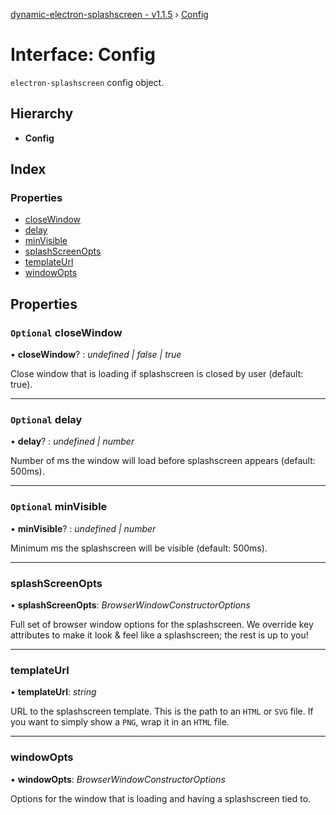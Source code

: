 [dynamic-electron-splashscreen - v1.1.5](../README.md) › [Config](config.md)

# Interface: Config

`electron-splashscreen` config object.

## Hierarchy

* **Config**

## Index

### Properties

* [closeWindow](config.md#optional-closewindow)
* [delay](config.md#optional-delay)
* [minVisible](config.md#optional-minvisible)
* [splashScreenOpts](config.md#splashscreenopts)
* [templateUrl](config.md#templateurl)
* [windowOpts](config.md#windowopts)

## Properties

### `Optional` closeWindow

• **closeWindow**? : *undefined | false | true*

Close window that is loading if splashscreen is closed by user (default: true).

___

### `Optional` delay

• **delay**? : *undefined | number*

Number of ms the window will load before splashscreen appears (default: 500ms).

___

### `Optional` minVisible

• **minVisible**? : *undefined | number*

Minimum ms the splashscreen will be visible (default: 500ms).

___

###  splashScreenOpts

• **splashScreenOpts**: *BrowserWindowConstructorOptions*

Full set of browser window options for the splashscreen. We override key attributes to
make it look & feel like a splashscreen; the rest is up to you!

___

###  templateUrl

• **templateUrl**: *string*

URL to the splashscreen template. This is the path to an `HTML` or `SVG` file.
If you want to simply show a `PNG`, wrap it in an `HTML` file.

___

###  windowOpts

• **windowOpts**: *BrowserWindowConstructorOptions*

Options for the window that is loading and having a splashscreen tied to.
